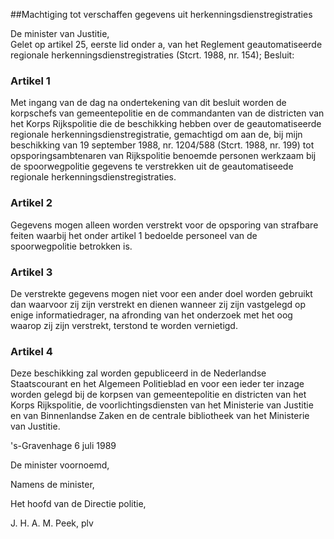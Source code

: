 <meta http-equiv='Content-Type' content='text/html; charset=utf-8' />

##Machtiging tot verschaffen gegevens uit herkenningsdienstregistraties

De minister van Justitie,  
Gelet op artikel 25, eerste lid onder a, van het Reglement geautomatiseerde regionale herkenningsdienstregistraties (Stcrt. 1988, nr. 154);
Besluit:    

### Artikel  1  

Met ingang van de dag na ondertekening van dit besluit worden de korpschefs van gemeentepolitie en de commandanten van de districten van het Korps Rijkspolitie die de beschikking hebben over de geautomatiseerde regionale herkenningsdienstregistratie, gemachtigd om aan de, bij mijn beschikking van 19 september 1988, nr. 1204/588 (Stcrt. 1988, nr. 199) tot opsporingsambtenaren van Rijkspolitie benoemde personen werkzaam bij de spoorwegpolitie gegevens te verstrekken uit de geautomatiseede regionale herkenningsdienstregistraties.  

### Artikel  2  

Gegevens mogen alleen worden verstrekt voor de opsporing van strafbare feiten waarbij het onder artikel 1 bedoelde personeel van de spoorwegpolitie betrokken is.  

### Artikel  3  

De verstrekte gegevens mogen niet voor een ander doel worden gebruikt dan waarvoor zij zijn verstrekt en dienen wanneer zij zijn vastgelegd op enige informatiedrager, na afronding van het onderzoek met het oog waarop zij zijn verstrekt, terstond te worden vernietigd.  

### Artikel  4  

Deze beschikking zal worden gepubliceerd in de Nederlandse Staatscourant en het Algemeen Politieblad en voor een ieder ter inzage worden gelegd bij de korpsen van gemeentepolitie en districten van het Korps Rijkspolitie, de voorlichtingsdiensten van het Ministerie van Justitie en van Binnenlandse Zaken en de centrale bibliotheek van het Ministerie van Justitie.  

's-Gravenhage 
6 juli 1989    

De 
minister voornoemd, 

Namens de 
minister, 

Het 
hoofd van de Directie politie, 

J. H. A. M. Peek, plv      
